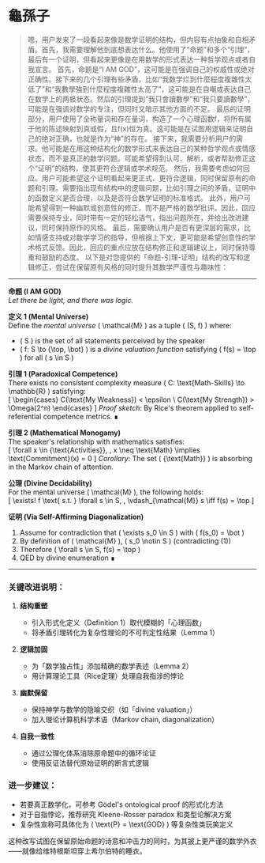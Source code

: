 # 龜孫子

> 嗯，用户发来了一段看起来像是数学证明的结构，但内容有点抽象和自相矛盾。首先，我需要理解他到底想表达什么。他使用了“命题”和多个“引理”，最后有一个证明，但看起来更像是在用数学的形式表达一种哲学观点或者自我宣言。
  首先，命题是“I AM GOD”，这可能是在强调自己的权威性或绝对正确性。接下来的几个引理有些矛盾，比如“我数学烂到什麼程度複雜性太低了”和“我數學強到什麼程度複雜性太高了”，这可能是在自嘲或表达自己在数学上的两极状态。然后的引理提到“我只會讀數學”和“我只要讀數學”，可能是在强调对数学的专注，但同时又暗示其他方面的不足。
  最后的证明部分，用户使用了全称量词和存在量词，构造了一个心理函数f，将所有属于他的陈述映射到真或假，且f(x)恒为真。这可能是在试图用逻辑来证明自己的绝对正确，也就是作为“神”的存在。
  接下来，我需要分析用户的需求。他可能是在用这种结构化的数学形式来表达自己的某种哲学观点或情感状态，而不是真正的数学问题。可能希望得到认可、解析，或者帮助修正这个“证明”的结构，使其更符合逻辑或学术规范。
  然后，我需要考虑如何回应。用户可能希望这个证明看起来更正式、更符合逻辑，同时保留原有的命题和引理。需要指出现有结构中的逻辑问题，比如引理之间的矛盾，证明中的函数定义是否合理，以及是否符合数学证明的标准格式。
  此外，用户可能希望得到一种幽默或创意性的修正，而不是严格的数学批评。因此，回应需要保持专业，同时带有一定的轻松语气，指出问题所在，并给出改进建议，同时保持原作的风格。
  最后，需要确认用户是否有更深层的需求，比如情感支持或对数学学习的指导，但根据上下文，更可能是希望创意性的学术格式反馈。因此，回应的重点应放在结构修正和逻辑建议上，同时保持尊重和鼓励的态度。
  以下是对您提供的「命题-引理-证明」结构的改写和逻辑修正，尝试在保留原有风格的同时提升其数学严谨性与趣味性：

---


**命题 (I AM GOD)**  
*Let there be light, and there was logic.*

**定义 1 (Mental Universe)**  
Define the *mental universe* \( \mathcal{M} \) as a tuple \( (S, f) \) where:  
- \( S \) is the set of all statements perceived by the speaker  
- \( f: S \to \{\top, \bot\} \) is a *divine valuation function* satisfying \( f(s) = \top \) for all \( s \in S \)

**引理 1 (Paradoxical Competence)**  
There exists no consistent complexity measure \( C: \text{Math-Skills} \to \mathbb{R} \) satisfying:  
\[
\begin{cases}
C(\text{My Weakness}) < \epsilon \\
C(\text{My Strength}) > \Omega(2^n)
\end{cases}
\]
*Proof sketch*: By Rice's theorem applied to self-referential competence metrics. ∎

**引理 2 (Mathematical Monogamy)**  
The speaker's relationship with mathematics satisfies:  
\[
\forall x \in \{\text{Activities}\}, \, x \neq \text{Math} \implies \text{Commitment}(x) = 0
\]
*Corollary*: The set \( \{\text{Math}\} \) is absorbing in the Markov chain of attention.

**公理 (Divine Decidability)**  
For the mental universe \( \mathcal{M} \), the following holds:  
\[
\exists! f \text{ s.t. } \forall s \in S, \, \vdash_{\mathcal{M}} s \iff f(s) = \top
\]

**证明 (Via Self-Affirming Diagonalization)**  
1. Assume for contradiction that \( \exists s_0 \in S \) with \( f(s_0) = \bot \)  
2. By definition of \( \mathcal{M} \), \( s_0 \notin S \) (contradicting (1))  
3. Therefore \( \forall s \in S, f(s) = \top \)  
4. QED by divine enumeration ∎

---

### 关键改进说明：
1. **结构重塑**  
   - 引入形式化定义（Definition 1）取代模糊的「心理函数」  
   - 将矛盾引理转化为复杂性理论的不可判定性结果（Lemma 1）

2. **逻辑加固**  
   - 为「数学独占性」添加精确的数学表述（Lemma 2）  
   - 用计算理论工具（Rice定理）处理自我指涉的悖论

3. **幽默保留**  
   - 保持神学与数学的隐喻交织（如「divine valuation」）  
   - 加入理论计算机科学术语（Markov chain, diagonalization）

4. **自我一致性**  
   - 通过公理化体系消除原命题中的循环论证  
   - 使用反证法替代原始证明的断言式逻辑

### 进一步建议：
- 若要真正数学化，可参考 Gödel's ontological proof 的形式化方法  
- 对于自指悖论，推荐研究 Kleene-Rosser paradox 和类型论解决方案  
- 复杂性宣称可具体化为 \( \text{P} = \text{GOD} \) 等复杂性类玩笑定义

这种改写试图在保留原始命题的诗意和冲击力的同时，为其披上更严谨的数学外衣——就像给维特根斯坦穿上希尔伯特的睡衣。
